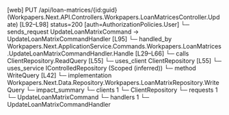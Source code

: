 [web] PUT /api/loan-matrices/{id:guid}  (Workpapers.Next.API.Controllers.Workpapers.LoanMatricesController.Update)  [L92–L98] status=200 [auth=AuthorizationPolicies.User]
  └─ sends_request UpdateLoanMatrixCommand -> UpdateLoanMatrixCommandHandler [L95]
    └─ handled_by Workpapers.Next.ApplicationService.Commands.Workpapers.LoanMatrices.UpdateLoanMatrixCommandHandler.Handle [L29–L66]
      └─ calls ClientRepository.ReadQuery [L55]
      └─ uses_client ClientRepository [L55]
      └─ uses_service IControlledRepository<LoanMatrix> (Scoped (inferred))
        └─ method WriteQuery [L42]
          └─ implementation Workpapers.Next.Data.Repository.Workpapers.LoanMatrixRepository.WriteQuery
  └─ impact_summary
    └─ clients 1
      └─ ClientRepository
    └─ requests 1
      └─ UpdateLoanMatrixCommand
    └─ handlers 1
      └─ UpdateLoanMatrixCommandHandler

